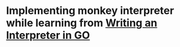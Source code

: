 # Implementing monkey interpreter while learning from [Writing an Interpreter in GO](https://1lib.in/book/2927612/f54145)